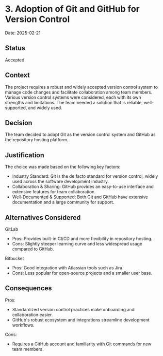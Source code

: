 # 3. Adoption of Git and GitHub for Version Control

Date: 2025-02-21

## Status

Accepted

## Context

The project requires a robust and widely accepted version control system to manage code changes and facilitate collaboration among team members. Various version control systems were considered, each with its own strengths and limitations. The team needed a solution that is reliable, well-supported, and widely used.

## Decision

The team decided to adopt Git as the version control system and GitHub as the repository hosting platform.

## Justification

The choice was made based on the following key factors:
- Industry Standard: Git is the de facto standard for version control, widely used across the software development industry.
- Collaboration & Sharing: GitHub provides an easy-to-use interface and extensive features for team collaboration.
- Well-Documented & Supported: Both Git and GitHub have extensive documentation and a large community for support.

## Alternatives Considered

GitLab
- Pros: Provides built-in CI/CD and more flexibility in repository hosting.
- Cons: Slightly steeper learning curve and less widespread usage compared to GitHub.

Bitbucket
- Pros: Good integration with Atlassian tools such as Jira.
- Cons: Less popular for open-source projects and a smaller user base.

## Consequences

Pros:
- Standardized version control practices make onboarding and collaboration easier.
- GitHub's robust ecosystem and integrations streamline development workflows.

Cons:
- Requires a GitHub account and familiarity with Git commands for new team members.